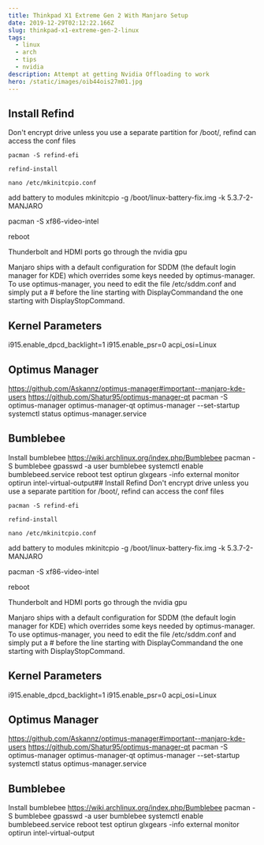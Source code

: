 ```yaml
---
title: Thinkpad X1 Extreme Gen 2 With Manjaro Setup
date: 2019-12-29T02:12:22.166Z
slug: thinkpad-x1-extreme-gen-2-linux
tags:
  - linux
  - arch
  - tips
  - nvidia
description: Attempt at getting Nvidia Offloading to work
hero: /static/images/oib44ois27m01.jpg
---
```

## Install Refind
Don't encrypt drive unless you use a separate partition for /boot/, refind can access the conf files

```pacman -S refind-efi```

```refind-install```

```nano /etc/mkinitcpio.conf```


add battery to modules
mkinitcpio -g /boot/linux-battery-fix.img -k 5.3.7-2-MANJARO

pacman -S xf86-video-intel


reboot

Thunderbolt and HDMI ports go through the nvidia gpu

Manjaro ships with a default configuration for SDDM (the default login manager for KDE) which overrides some keys needed by optimus-manager. To use optimus-manager, you need to edit the file /etc/sddm.conf and simply put a # before the line starting with DisplayCommandand the one starting with DisplayStopCommand.


## Kernel Parameters
i915.enable_dpcd_backlight=1 i915.enable_psr=0 acpi_osi=Linux

## Optimus Manager
https://github.com/Askannz/optimus-manager#important--manjaro-kde-users
https://github.com/Shatur95/optimus-manager-qt
pacman -S optimus-manager optimus-manager-qt
optimus-manager --set-startup
systemctl status optimus-manager.service

## Bumblebee
Install bumblebee
https://wiki.archlinux.org/index.php/Bumblebee
pacman -S bumblebee
gpasswd -a user bumblebee
systemctl enable bumblebeed.service
reboot
test
optirun glxgears -info
external monitor
optirun intel-virtual-output## Install Refind
Don't encrypt drive unless you use a separate partition for /boot/, refind can access the conf files

```pacman -S refind-efi```

```refind-install```

```nano /etc/mkinitcpio.conf```


add battery to modules
mkinitcpio -g /boot/linux-battery-fix.img -k 5.3.7-2-MANJARO

pacman -S xf86-video-intel


reboot

Thunderbolt and HDMI ports go through the nvidia gpu

Manjaro ships with a default configuration for SDDM (the default login manager for KDE) which overrides some keys needed by optimus-manager. To use optimus-manager, you need to edit the file /etc/sddm.conf and simply put a # before the line starting with DisplayCommandand the one starting with DisplayStopCommand.


## Kernel Parameters
i915.enable_dpcd_backlight=1 i915.enable_psr=0 acpi_osi=Linux

## Optimus Manager
https://github.com/Askannz/optimus-manager#important--manjaro-kde-users
https://github.com/Shatur95/optimus-manager-qt
pacman -S optimus-manager optimus-manager-qt
optimus-manager --set-startup
systemctl status optimus-manager.service

## Bumblebee
Install bumblebee
https://wiki.archlinux.org/index.php/Bumblebee
pacman -S bumblebee
gpasswd -a user bumblebee
systemctl enable bumblebeed.service
reboot
test
optirun glxgears -info
external monitor
optirun intel-virtual-output
